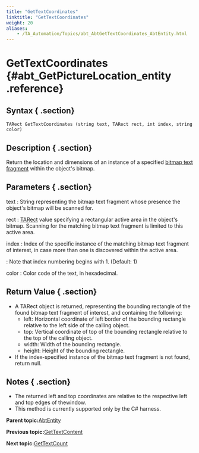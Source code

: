 ```yaml
--- 
title: "GetTextCoordinates"
linktitle: "GetTextCoordinates"
weight: 20
aliases: 
    - /TA_Automation/Topics/abt_AbtGetTextCoordinates_AbtEntity.html
---
```

# GetTextCoordinates {#abt_GetPictureLocation_entity .reference}

## Syntax { .section}

`TARect GetTextCoordinates (string text, TARect rect, int index, string color)`

## Description { .section}

Return the location and dimensions of an instance of a specified [bitmap text fragment](../../TA_Glossary/Topics/glossaryTextFragment.html) within the object's bitmap.

## Parameters { .section}

text
:   String representing the bitmap text fragment whose presence the object's bitmap will be scanned for.

rect
:   [TARect](abt_TARect.html) value specifying a rectangular active area in the object's bitmap. Scanning for the matching bitmap text fragment is limited to this active area.

index
:   Index of the specific instance of the matching bitmap text fragment of interest, in case more than one is discovered within the active area.

:   Note that index numbering begins with 1. \(Default: 1\)

color
:   Color code of the text, in hexadecimal.

## Return Value { .section}

-   A TARect object is returned, representing the bounding rectangle of the found bitmap text fragment of interest, and containing the following:
    -   left: Horizontal coordinate of left border of the bounding rectangle relative to the left side of the calling object.
    -   top: Vertical coordinate of top of the bounding rectangle relative to the top of the calling object.
    -   width: Width of the bounding rectangle.
    -   height: Height of the bounding rectangle.
-   If the index-specified instance of the bitmap text fragment is not found, return null.

## Notes { .section}

-   The returned left and top coordinates are relative to the respective left and top edges of thewindow.
-   This method is currently supported only by the C\# harness.

**Parent topic:**[AbtEntity](../../TA_Automation/Topics/abt_AbtEntity.html)

**Previous topic:**[GetTextContent](../../TA_Automation/Topics/abt_AbtGetTextContent_AbtEntity.html)

**Next topic:**[GetTextCount](../../TA_Automation/Topics/abt_AbtGetTextCount_AbtEntity.html)


